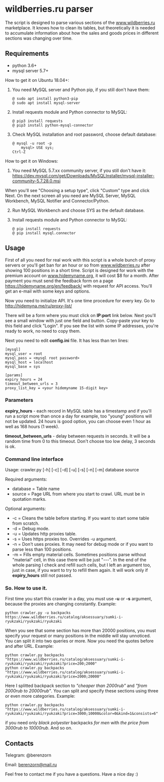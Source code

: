 # wildberries.ru parser

The script is designed to parse various sections of the www.wildberries.ru marketplace. It knows how to clean its tables, but theoretically it is needed to accumulate information about how the sales and goods prices in different sections was changing over time.

## Requirements

* python 3.6+
* mysql server 5.7+

How to get it on Ubuntu 18.04+:

1. You need MySQL server and Python pip, if you still don't have them:
	```
	@ sudo apt install python3-pip
	@ sudo apt install mysql-server
	```
2. Install requests module and Python connector to MySQL:
	```
	@ pip3 install requests
	@ pip3 install python-mysql-connector
	```
3. Check MySQL installation and root password, choose default database:
	```
	@ mysql -u root -p
		mysql> USE sys;
	Ctrl-Z
	```

How to get it on Windows:

1. You need MySQL 5.7.xx community server, if you still don't have it:
https://dev.mysql.com/get/Downloads/MySQLInstaller/mysql-installer-community-5.7.28.0.msi

When you'll see "Choosing a setup type", click "Custom" type and click Next.
On the next screen all you need are MySQL Server, MySQL Workbench, MySQL Notifier and Connector/Python.

2. Run MySQL Workbench and choose SYS as the default database.

3. Install requests module and Python connector to MySQL:
	```
	@ pip install requests
	@ pip install mysql.connector
	```

## Usage

First of all you need for real work with this script is a whole bunch of proxy servers or you'll get ban for an hour or so from www.wildberries.ru after showing 100 positions in a short time. Script is designed for work with the premium account on www.hidemyname.org, it will cost $8 for a month. After payment you must send the feedback form on a page https://hidemyname.org/en/feedback/ with request for API access. You'll get an e-mail with some keys and options.

Now you need to initialize API. It's one time procedure for every key. Go to http://hidemyna.me/ru/proxy-list/

There will be a form where you must click on **IP:port** link below. Next you'll see a small window with just one field and button. Copy-paste your key to this field and click "Login". If you see the list with some IP addresses, you're ready to work, no need to copy them.   

Next you need to edit **config.ini** file. It has less than ten lines:
```
[mysql]
mysql_user = root
mysql_pass = <mysql root password>
mysql_host = localhost
mysql_base = sys

[params]
expiry_hours = 24
timeout_between_urls = 3
proxy_list_key = <your hidemyname 15-digit key>
```
### Parameters

**expiry_hours** - each record in MySQL table has a timestamp and if you'll run a script more than once a day for example, too "young" positions will not be updated. 24 hours is good option, you can choose even 1 hour as well as 168 hours (1 week).

**timeout_between_urls** - delay between requests in seconds. It will be a random time from 0 to this timeout. Don't choose too low delay, 3 seconds is ok.

### Command line interface
Usage: crawler.py [-h] [-c] [-d] [-u] [-s] [-n] [-m] database source

Required arguments:
- database = Table name
- source = Page URL from where you start to crawl. URL must be in quotation marks.

Optional arguments:
- -c = Cleans the table before starting. If you want to start some table from scratch.
- -d = Debug mode.
- -u = Updates http proxies table.
- -s = Uses https proxies too. Overrides -u argument.
- -n = Don't uses proxies. It may need for debug mode or if you want to parse less than 100 positions.
- -m = Fills empty material cells. Sometimes positions parse without "material" cell, in this case there will be just "---". In the end of the whole parsing I check and refill such cells, but I left an argument too, just in case, if you want to try to refill them again. It will work only if **expiry_hours** still not passed.

### So. How to use it.

First time you start this crawler in a day, you must use **-u** or **-s** argument, because the proxies are changing constantly.
Example:
```
python crawler.py -u backpacks https://www.wildberries.ru/catalog/aksessuary/sumki-i-ryukzaki/ryukzaki/ryukzaki
```
When you see that some section has more than 20000 positions, you must specify your request or many positions in the middle will stay unnoticed. You can split it into two queries or more. Now you need the quotes before and after URL.
Example:
```
python crawler.py backpacks "https://www.wildberries.ru/catalog/aksessuary/sumki-i-ryukzaki/ryukzaki/ryukzaki?price=200;2000"
python crawler.py backpacks "https://www.wildberries.ru/catalog/aksessuary/sumki-i-ryukzaki/ryukzaki/ryukzaki?price=2000;20000"
```
Here I splitted backpack section to *"cheaper than 2000rub"* and *"from 2000rub to 20000rub"*.
You can split and specify these sections using three or even more categories.
Example:
```
python crawler.py backpacks "https://www.wildberries.ru/catalog/aksessuary/sumki-i-ryukzaki/ryukzaki/ryukzaki?price=3000;10000&color=0&kind=1&consists=6"
```
if you need only *black* *polyester* backpacks *for men* with *the price from 3000rub to 10000rub*.
And so on.

## Contacts

Telegram: @berenzorn

Email: berenzorn@mail.ru

Feel free to contact me if you have a questions. Have a nice day :)

